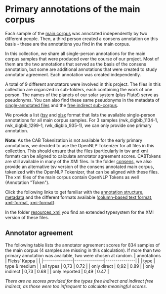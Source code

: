 # Primary annotations of the main corpus

 Each sample of the [main corpus](/data/main) was annotated independently by two different people. Then, a third person created a consens annotation on this basis - these are the annotations you find in the main corpus. 
 
 In this collection, we share all single-person annotations for the main corpus samples that were produced over the course of our project. Most of them are the two annotations that served as the basis of the consens annotation, but some are additional annotations that were created to study annotator agreement. Each annotation was created independently.
  
 A total of 9 different annotators were involved in this project. The files in this collection are organized in sub-folders, each containing the work of one person. The names of the planets of our solar system (plus Pluto!) serve as pseudonyms. You can also find these same pseudonyms in the metadata of [single-annotated files](/data/additional/single_annotated) and the [free indirect sub-corpus](/data/additional/simplified/free_indirect).
 
 We provide a list ([tsv](/data/additional/primary/rwk1_list.tsv) and [xlsx](/data/additional/primary/rwk1_list.xlsx) format that lists the available single-person annotations for all main corpus samples. For 3 samples (rwk_digbib_1134-1, rwk_digbib_1299-1, rwk_digbib_935-1), we can only provide one primary annotation. 
 
 
 **Note**: As the CAB Tokenization is not available for the early primary annotations, we decided to use the OpenNLP Tokenizer for all files in this collection. This should ensure that the files (particularly in tsv and xmi format) can be aligned to calculate annotator agreement scores. CABTokens are still available in many of the XMI files. 
 In the folder [consens](/data/additional/primary/consens),  we also provide an alternative tsv version of the consens annotated main corpus, tokenized with the OpenNLP Tokenizer, that can be aligned with these files. The xmi files of the main corpus contain OpenNLP Tokens as well (Annotation "Token"). 
 
 
Click the following links to get familiar with the [annotation structure](annotation_structure.md), [metadata](metadata.md) and the different formats available ([column-based text format](column_based_text_format.md),  [xml-format](xml_format.md),  [xmi-format](xmi_format.md)).

 In the folder [resources_xmi](/data/additional/primary/resources_xmi) you find an extended typesystem for the XMI version of these files.

## Annotator agreement
The following table lists the annotator agreement scores for 834 samples of the main corpus (4 samples are missing in this calculation). If more than two primary annotation was available, two were chosen at random. 
| annotations   | Fleiss’ Kappa |               |
|---------------|---------------|---------------|
|               | type          | type & medium |
| all types     | 0,73          | 0.72          |
| only direct   | 0,92          | 0.89          |
| only indirect | 0,73          | 0.68          |
| only reported | 0,49          | 0.47          | 

*There are no scores provided for the types free indirect and indirect free indirect, as those were too infrequent to calculate meaningful scores.*

